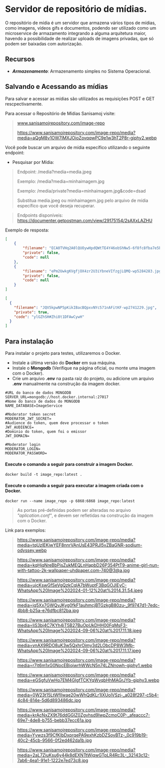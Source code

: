 # Servidor de repositório de mídias.
O repositório de mídia é um servidor que armazena vários tipos de mídias, como imagens, vídeos gifs e documentos, podendo ser utilizado como um microservice de armazamento integrando a alguma arquitetura maior, havendo a possibilidade de
realizar uploads de imagens privadas, que só podem ser baixadas com autorização.

## Recursos
- ***Armazenamento***: Armazenamento simples no Sistema Operacional.

## Salvando e Acessando as mídias
Para salvar e acessar as mídias são utilizados as requisições POST e GET rescpectivamente.

Para acessar o Repositório de Mídias Sanisamoj visite:
> www.sanisamojrepository.com/image-repo
> 
> https://www.sanisamojrepository.com/image-repo/media?media=aQgM8v1OW7lMXJOioZovqqwPC9e1w3hT2P8r-giphy2.webp

Você pode buscar um arquivo de mídia específico utilizando o seguinte endpoint:

- Pesquisar por Mídia:
> Endpoint: /media?media=media.jpeg
> 
> Exemplo: /media?media=minhaimagem.jpg
> 
> Exemplo: /media/private?media=minhaimagem.jpg&code=dsad
> 
> Substitua media.jpeg ou minhaimagem.jpg pelo arquivo de mídia específico que você deseja recuperar.

> Endpoints disponíveis: https://documenter.getpostman.com/view/29175154/2sAXxLAZHU

Exemplo de resposta:
```json
[
    {
        "filename": "ECA0TVHq2A0lQUOywHpdQWtTE4Y46obShNw5-6f8fc8fba7e5b825373c21053bed9a36.jpg",
        "private": false,
        "code": null
    },
    {
        "filename": "ePm2UwkgKVgfjOX4zr2U3iYbneVIfzgjLQMQ-wp5284283.jpg",
        "private": false,
        "code": null
    }
]
```

```json
[
  {
    "filename": "JQV5kpwNP5pKikIBacBQpxvNYc571nAFitKF-wp2741229.jpg",
    "private": true,
    "code": "ylGZhSH#Zhi8t1DFAwCywH"
  }
]
```

## Para instalação
Para instalar o projeto para testes, utilizaremos o Docker.

- Instale a última versão do **Docker** em sua máquina.
- Instale o **Mongodb** (Verifique na página oficial, ou monte uma imagem com o Docker).
- Crie um arquivo **.env** na pasta raiz do projeto, ou adicione um arquivo **.env** manualmente na construção da imagem docker.

```.env
#URL do banco de dados MONGODB
SERVER_URL=mongodb://host.docker.internal:27017
#Nome do banco de dados do MONGODB
NAME_DATABASE=ImageService

#Moderator token secret
MODERATOR_JWT_SECRET=
#Audience do token, quem deve processar o token
JWT_AUDIENCE=
#Dominio do token, quem foi o emissor
JWT_DOMAIN=

#Moderator login
MODERATOR_LOGIN=
MODERATOR_PASSWORD=
```

#### Execute o comando a seguir para construir a imagem Docker.

    docker build -t image_repo:latest .

#### Execute o comando a seguir para executar a imagem criada com o Docker.

    docker run --name image_repo -p 6868:6868 image_repo:latest

> As portas pré-definidas podem ser alteradas no arquivo *"aplication.conf"*, e devem ser refletidas na construção da imagem com o Docker.


Link para exemplos:
> https://www.sanisamojrepository.com/image-repo/media?media=tqUzlEKiwYEF8nnrVAnUsE43PRJl5vZBaGNR-sodium-odyssey.webp

> https://www.sanisamojrepository.com/image-repo/media?media=kqHjqNreBbPisZukMEQLnHapbD26P354PtT9-anime-girl-nun-with-tattoo-2k-wallpaper-uhdpaper.com-740@3@a.jpg

> https://www.sanisamojrepository.com/image-repo/media?media=ujcKswGfSeVgQzkCqlA7bWuptF3BqGOJlEyC-WhatsApp%20Image%202024-01-12%20at%2014.31.54.jpeg

> https://www.sanisamojrepository.com/image-repo/media?media=jq5Xx7GWQvJKyg0fkF1auhmcjBTGzkgB80zu-_9f9747d1-7edc-4bb8-b25a-e76dfbc812ba.jpg

> https://www.sanisamojrepository.com/image-repo/media?media=liS3bj4C7KYh4iT5B27BuOpUkDHH00FqMsF3-WhatsApp%20Image%202024-09-06%20at%2017.11.18.jpeg

> https://www.sanisamojrepository.com/image-repo/media?media=vnAX9RDO8uK3w5QxhrOimy3d2LObcDP8W3Mb-WhatsApp%20Image%202024-09-06%20at%2017.11.17.jpeg

> https://www.sanisamojrepository.com/image-repo/media?media=r7jt6m1xG0NocEBiojwrhWWcN5n74LZNnowh-giphy1.webp

> https://www.sanisamojrepository.com/image-repo/media?media=eGSgfuVwHo7EM4GIgfTCKYqWvqbHhMAGrJYb-giphy3.webp

> https://www.sanisamojrepository.com/image-repo/media?media=0W23t15LtWfIlwae20wWhQdKLr1IXUolVSzj-_a028f297-c5b4-4c84-814e-5d6d893486dc.jpg

> https://www.sanisamojrepository.com/image-repo/media?media=krAcNxZX9t76ddGGIZ0Zgvhsd9IwpZcmoC0P-_afeaccc7-69e7-4de8-b755-bebb37ecc61a.jpg

> https://www.sanisamojrepository.com/image-repo/media?media=Yywzs3f9CfKlbDxprqePA9exhKzbDZSoyBTz-_0c919b19-40c2-45cb-9566-0f2ed462da1b.jpg

> https://www.sanisamojrepository.com/image-repo/media?media=2aL7ZiuKsu6y44k8dEXNTtWjqwGTpLR4Rc3L-_32143c12-7ab6-4ea1-91e1-1222e7ed73c8.jpg